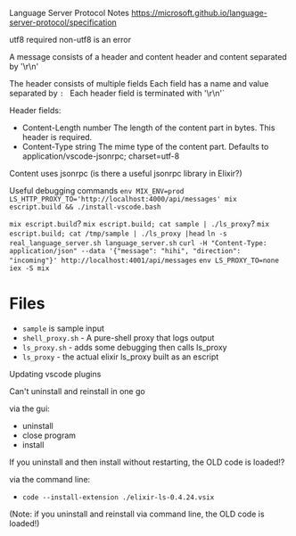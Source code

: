 Language Server Protocol Notes
https://microsoft.github.io/language-server-protocol/specification

utf8 required
non-utf8 is an error

A message consists of a header and content
header and content separated by '\r\n'

The header consists of multiple fields
Each field has a name and value separated by `: `
Each header field is terminated with '\r\n'`

Header fields:
* Content-Length 	number 	The length of the content part in bytes. This header is required.
* Content-Type 	string 	The mime type of the content part. Defaults to application/vscode-jsonrpc; charset=utf-8

Content uses jsonrpc (is there a useful jsonrpc library in Elixir?)


Useful debugging commands
`env MIX_ENV=prod LS_HTTP_PROXY_TO='http://localhost:4000/api/messages' mix escript.build && ./install-vscode.bash`

`mix escript.build`?
`mix escript.build; cat sample | ./ls_proxy`?
`mix escript.build; cat /tmp/sample | ./ls_proxy |head`
`ln -s real_language_server.sh language_server.sh`
`curl -H "Content-Type: application/json" --data '{"message": "hihi", "direction": "incoming"}' http://localhost:4001/api/messages`
`env LS_PROXY_TO=none iex -S mix`

# Files

* `sample` is sample input
* `shell_proxy.sh` - A pure-shell proxy that logs output
* `ls_proxy.sh` - adds some debugging then calls ls_proxy
* `ls_proxy` - the actual elixir ls_proxy built as an escript


Updating vscode plugins

Can't uninstall and reinstall in one go

via the gui:
* uninstall
* close program
* install

If you uninstall and then install without restarting, the OLD code is loaded!?

via the command line:
* `code --install-extension ./elixir-ls-0.4.24.vsix`

(Note: if you uninstall and reinstall via command line, the OLD code is loaded!)
